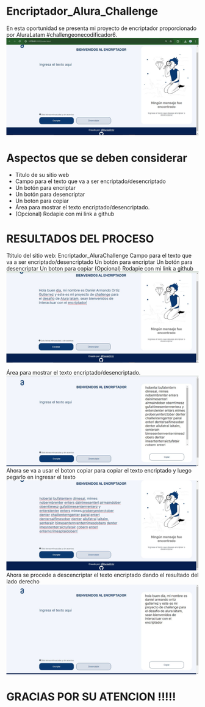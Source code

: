 # Encriptador_Alura_Challenge
En esta oportunidad se presenta mi proyecto de encriptador proporcionado por AluraLatam  #challengeonecodificador6.
<img src="https://github.com/DanielOrtz/Encriptador_Alura_Challenge/blob/main/ImgReadme/Interfaz.JPG">
<h1>Aspectos que se deben considerar</h1>
<ul>
  <li>Título de su sitio web</li>
  <li>Campo para el texto que va a ser encriptado/desencriptado</li>
  <li>Un botón para encriptar</li>
  <li>Un botón para desencriptar</li>
  <li>Un boton para copiar</li>
  <li>Área para mostrar el texto encriptado/desencriptado.</li>
  <li>(Opcional) Rodapie con mi link a github</li>
</ul>

<h1>RESULTADOS DEL PROCESO</h1>
 Ttitulo del sitio web:  Encriptador_AluraChallenge
 Campo para el texto que va a ser encriptado/desencriptado
 Un botón para encriptar
 Un botón para desencriptar
 Un boton para copiar
 (Opcional) Rodapie con mi link a github
 <img src="https://github.com/DanielOrtz/Encriptador_Alura_Challenge/blob/main/ImgReadme/cap%201.JPG">
 
Área para mostrar el texto encriptado/desencriptado.
  <img src="https://github.com/DanielOrtz/Encriptador_Alura_Challenge/blob/main/ImgReadme/cap%202.JPG">
  Ahora se va a usar el boton copiar para copiar el texto encriptado y luego pegarlo en ingresar el texto
  <img src="https://github.com/DanielOrtz/Encriptador_Alura_Challenge/blob/main/ImgReadme/cap%203.JPG">
  Ahora se procede a descencriptar el texto encriptado dando el resultado del lado derecho
  <img src="https://github.com/DanielOrtz/Encriptador_Alura_Challenge/blob/main/ImgReadme/cap%204.JPG">

<h1>GRACIAS POR SU ATENCION !!!!!</h1>
